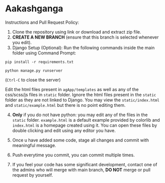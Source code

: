 # Aakashganga
Instructions and Pull Request Policy:
1. Clone the repository using link or download and extract zip file.
2. **CREATE A NEW BRANCH** (ensure that this branch is selected whenever you edit).
3. Django Setup (Optional): Run the following commands inside the main folder using Command Prompt:

`pip install -r requirements.txt`

`python manage.py runserver`

(`Ctrl-C` to close the server)

Edit the html files present in `agApp/templates` as well
as any of the css/scss/js files in `static` folder. Ignore the html files present in the `static` folder as they are not linked to Django. You may view the `static/index.html` and `static/example.html` but there is no point editing them.

4. **Only** if you do not have python: you may edit any of the files in the `static` folder. `example.html` is a default example provided by colorlib and `index.html` is a homepage created using it. You can open these files by double clicking and edit using any editor you have.

5. Once u have added some code, stage all changes and commit with meaningful message.
6. Push everytime you commit, you can commit multiple times.
7. If you feel your code has some significant development,
   contact one of the admins who will merge with main branch,
   **DO NOT** merge or pull request by yourself.
